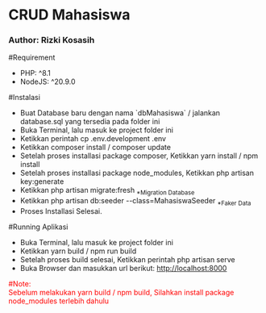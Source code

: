 <h1>CRUD Mahasiswa</h1>
<h3>Author: Rizki Kosasih</h3>

<p>#Requirement</p>
<ul>
  <li>PHP: ^8.1</li>
  <li>NodeJS: ^20.9.0</li>
</ul>

<p>#Instalasi</p>
<ul>
  <li>Buat Database baru dengan nama `dbMahasiswa` / jalankan database.sql yang tersedia pada folder ini</li>
  <li>Buka Terminal, lalu masuk ke project folder ini</li>
  <li>Ketikkan perintah cp .env.development .env</li>
  <li>Ketikkan composer install / composer update</li>
  <li>Setelah proses installasi package composer, Ketikkan yarn install / npm install</li>
  <li>Setelah proses installasi package node_modules, Ketikkan php artisan key:generate</li>
  <li>Ketikkan php artisan migrate:fresh <sub>*Migration Database</sub></li>
  <li>Ketikkan php artisan db:seeder --class=MahasiswaSeeder <sub>*Faker Data</sub></li>
  <li>Proses Installasi Selesai.</li>
</ul>

<p>#Running Aplikasi</p>
<ul>
  <li>Buka Terminal, lalu masuk ke project folder ini</li>
  <li>Ketikkan yarn build / npm run build</li>
  <li>Setelah proses build selesai, Ketikkan perintah php artisan serve</li>
  <li>Buka Browser dan masukkan url berikut: <a href="http://localhost:8000">http://localhost:8000</a></li>
</ul>

<p style="color:red;">
  #Note: <br/>
  Sebelum melakukan yarn build / npm build, Silahkan install package node_modules terlebih dahulu
</p>
